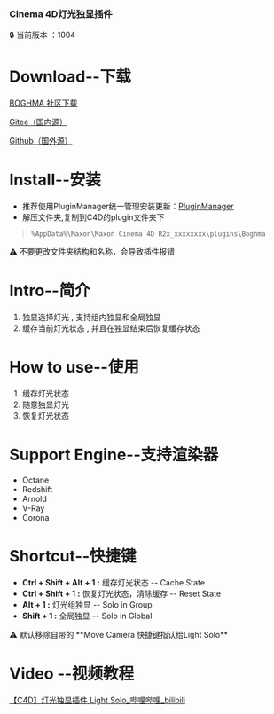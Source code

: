 ### Cinema 4D灯光独显插件

<aside>
🔒 当前版本 ：1004

</aside>

# Download--下载

[BOGHMA 社区下载](https://community.boghma.com/)

[Gitee（国内源）](https://gitee.com/DunHouGo/c4dplugin_LightSolo/repository/archive/master.zip)

[Github（国外源）](https://github.com/DunHouGo/c4dplugin_LightSolo/archive/refs/heads/master.zip)

# Install--安装

- 推荐使用PluginManager统一管理安装更新：[PluginManager](https://www.notion.so/Plugin-Manager-72c5fe979541467187af2060fe330e80)
- 解压文件夹,复制到C4D的plugin文件夹下

> `%AppData%\Maxon\Maxon Cinema 4D R2x_xxxxxxxx\plugins\Boghma`
> 

<aside>
⚠️ 不要更改文件夹结构和名称，会导致插件报错

</aside>

# Intro--简介

1. 独显选择灯光 , 支持组内独显和全局独显
2. 缓存当前灯光状态 , 并且在独显结束后恢复缓存状态

# How to use--使用

1. 缓存灯光状态
2. 随意独显灯光
3. 恢复灯光状态

# Support Engine--支持渲染器

- Octane
- Redshift
- Arnold
- V-Ray
- Corona

# Shortcut--快捷键

- **Ctrl + Shift + Alt + 1**  **:**  缓存灯光状态 -- Cache State
- **Ctrl + Shift + 1**   **:** 恢复灯光状态，清除缓存 -- Reset State
- **Alt + 1  :**  灯光组独显 -- Solo in Group
- **Shift + 1  :**  全局独显 -- Solo in Global

<aside>
⚠️ 默认移除自带的 **Move Camera 快捷键指认给Light Solo**

</aside>

# Video --视频教程

[【C4D】灯光独显插件 Light Solo_哔哩哔哩_bilibili](https://www.bilibili.com/video/BV1t14y1e74K/?spm_id_from=333.999.0.0&vd_source=88c67ea610feb373c8beb4e2262386ca)